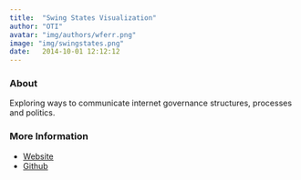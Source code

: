 ```yaml
---
title:  "Swing States Visualization"
author: "OTI"
avatar: "img/authors/wferr.png"
image: "img/swingstates.png"
date:   2014-10-01 12:12:12
---
```


### About
Exploring ways to communicate internet governance structures, processes and politics.

### More Information

- [Website](https://www.newamerica.org/oti/visualizing-swing-states-in-the-global-internet-governance-debate/)
- [Github](https://github.com/opentechinstitute/swingstates)